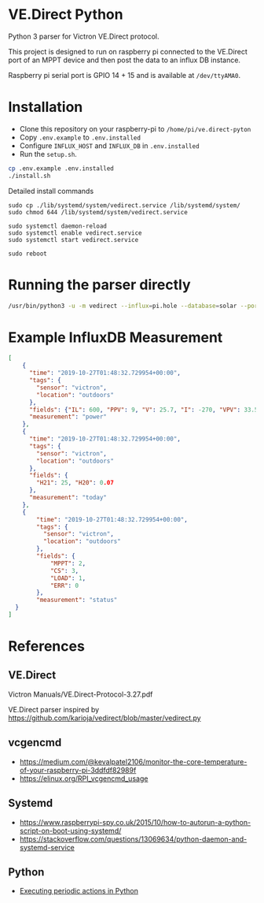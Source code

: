 # VE.Direct Python

Python 3 parser for Victron VE.Direct protocol.

This project is designed to run on raspberry pi connected to the VE.Direct port of an MPPT device and then post the data to an influx DB instance.

Raspberry pi serial port is GPIO 14 + 15 and is available at `/dev/ttyAMA0`.

# Installation

- Clone this repository on your raspberry-pi to `/home/pi/ve.direct-pyton`
- Copy `.env.example` to `.env.installed`
- Configure `INFLUX_HOST` and `INFLUX_DB` in `.env.installed`
- Run the `setup.sh`.

```bash
cp .env.example .env.installed
./install.sh
```

Detailed install commands

```
sudo cp ./lib/systemd/system/vedirect.service /lib/systemd/system/
sudo chmod 644 /lib/systemd/system/vedirect.service

sudo systemctl daemon-reload
sudo systemctl enable vedirect.service
sudo systemctl start vedirect.service

sudo reboot
```

# Running the parser directly

```bash
/usr/bin/python3 -u -m vedirect --influx=pi.hole --database=solar --port=/dev/ttyAMA0
```

# Example InfluxDB Measurement

```json
[
    {
      "time": "2019-10-27T01:48:32.729954+00:00", 
      "tags": {
        "sensor": "victron", 
        "location": "outdoors"
      },
      "fields": {"IL": 600, "PPV": 9, "V": 25.7, "I": -270, "VPV": 33.55}, 
      "measurement": "power"
    }, 
    {
      "time": "2019-10-27T01:48:32.729954+00:00", 
      "tags": {
        "sensor": "victron", 
        "location": "outdoors"
      }, 
      "fields": {
        "H21": 25, "H20": 0.07
      }, 
      "measurement": "today"
    },
    {
        "time": "2019-10-27T01:48:32.729954+00:00", 
        "tags": {
          "sensor": "victron",
          "location": "outdoors"
        }, 
        "fields": {
            "MPPT": 2, 
            "CS": 3, 
            "LOAD": 1, 
            "ERR": 0
        }, 
        "measurement": "status"
  }
]
```

# References

## VE.Direct

Victron Manuals/VE.Direct-Protocol-3.27.pdf

VE.Direct parser inspired by https://github.com/karioja/vedirect/blob/master/vedirect.py

## vcgencmd

- https://medium.com/@kevalpatel2106/monitor-the-core-temperature-of-your-raspberry-pi-3ddfdf82989f
- https://elinux.org/RPI_vcgencmd_usage

## Systemd

- https://www.raspberrypi-spy.co.uk/2015/10/how-to-autorun-a-python-script-on-boot-using-systemd/
- https://stackoverflow.com/questions/13069634/python-daemon-and-systemd-service

## Python

- [Executing periodic actions in Python](https://stackoverflow.com/a/28034554/184130)
